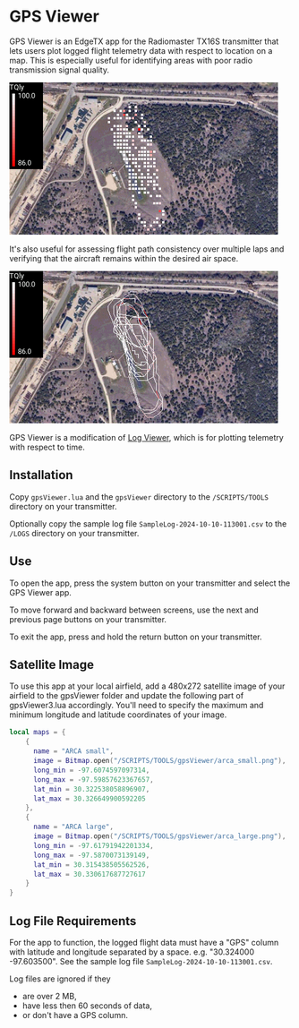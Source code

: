 # GPS Viewer

GPS Viewer is an EdgeTX app for the Radiomaster TX16S transmitter that lets users plot logged flight telemetry data with respect to location on a map.  This is especially useful for identifying areas with poor radio transmission signal quality. 

![screenshot](images/screenshot_points.png)

It's also useful for assessing flight path consistency over multiple laps and verifying that the aircraft remains within the desired air space.

![screenshot](images/screenshot_curve.png)

GPS Viewer is a modification of [Log Viewer](https://github.com/offer-shmuely/edgetx-x10-scripts/wiki/LogViewer), which is for plotting telemetry with respect to time.

## Installation

Copy `gpsViewer.lua` and the `gpsViewer` directory to the `/SCRIPTS/TOOLS` directory on your transmitter.

Optionally copy the sample log file `SampleLog-2024-10-10-113001.csv` to the `/LOGS` directory on your transmitter.

## Use

To open the app, press the system button on your transmitter and select the GPS Viewer app.

To move forward and backward between screens, use the next and previous page buttons on your transmitter.

To exit the app, press and hold the return button on your transmitter.

## Satellite Image

To use this app at your local airfield, add a 480x272 satellite image of your airfield to the gpsViewer folder and update the following part of gpsViewer3.lua accordingly.  You'll need to specify the maximum and minimum longitude and latitude coordinates of your image.

```lua
local maps = {
    {
      name = "ARCA small",
      image = Bitmap.open("/SCRIPTS/TOOLS/gpsViewer/arca_small.png"),
      long_min = -97.6074597097314,
      long_max = -97.59857623367657,
      lat_min = 30.322538058896907,
      lat_max = 30.326649900592205
    },
    {
      name = "ARCA large",
      image = Bitmap.open("/SCRIPTS/TOOLS/gpsViewer/arca_large.png"),
      long_min = -97.61791942201334,
      long_max = -97.5870073139149,
      lat_min = 30.315438505562526,
      lat_max = 30.330617687727617
    }
}
```

## Log File Requirements

For the app to function, the logged flight data must have a "GPS" column with latitude and longitude separated by a space.  e.g. "30.324000 -97.603500".  See the sample log file `SampleLog-2024-10-10-113001.csv`.

Log files are ignored if they
- are over 2 MB,
- have less then 60 seconds of data,
- or don't have a GPS column.